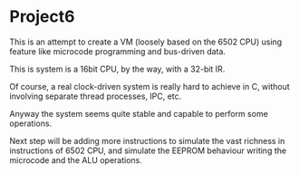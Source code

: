 # Project6

This is an attempt to create a VM (loosely based on the 6502 CPU) using feature like microcode programming and bus-driven data.

This is system is a 16bit CPU, by the way, with a 32-bit IR.

Of course, a real clock-driven system is really hard to achieve in C, without involving separate thread processes, IPC, etc.

Anyway the system seems quite stable and capable to perform some operations.

Next step will be adding more instructions to simulate the vast richness in instructions of 6502 CPU, and simulate the EEPROM behaviour writing the microcode 
and the ALU operations.
